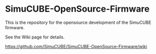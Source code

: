# SimuCUBE-OpenSource-Firmware
This is the repository for the opensource development of the SimuCUBE firmware. 

See the Wiki page for details. 

https://github.com/SimuCUBE/SimuCUBE-OpenSource-Firmware/wiki
